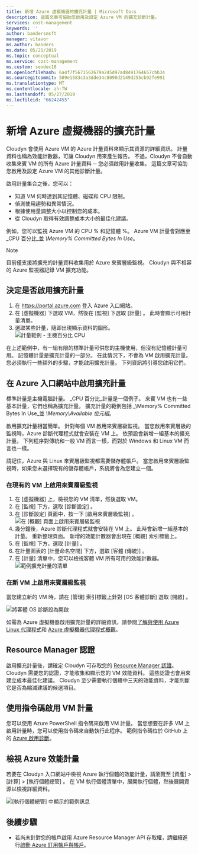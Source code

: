```yaml
---
title: 新增 Azure 虛擬機器的擴充計量 | Microsoft Docs
description: 這篇文章可協助您啟用及設定 Azure VM 的擴充診斷計量。
services: cost-management
keywords: ''
author: bandersmsft
manager: vitavor
ms.author: banders
ms.date: 05/21/2019
ms.topic: conceptual
ms.service: cost-management
ms.custom: seodec18
ms.openlocfilehash: 6a4f7f5671562679a245d97ad8491764657cbb34
ms.sourcegitcommit: 509e1583c3a3dde34c8090d2149d255cb92fe991
ms.translationtype: MT
ms.contentlocale: zh-TW
ms.lasthandoff: 05/27/2019
ms.locfileid: "66242455"
---
```

# <a name="add-extended-metrics-for-azure-virtual-machines"></a>新增 Azure 虛擬機器的擴充計量

Cloudyn 會使用 Azure VM 的 Azure 計量資料來顯示其資源的詳細資訊。 計量資料也稱為效能計數器，可讓 Cloudyn 用來產生報告。 不過，Cloudyn 不會自動收集來賓 VM 的所有 Azure 計量資料 ─ 您必須啟用計量收集。 這篇文章可協助您啟用及設定 Azure VM 的其他診斷計量。

啟用計量集合之後，您可以：

- 知道 VM 何時達到其記憶體、磁碟和 CPU 限制。
- 偵測使用趨勢和異常情況。
- 根據使用量調整大小以控制您的成本。
- 從 Cloudyn 取得有效調整成本大小的最佳化建議。

例如，您可以監視 Azure VM 的 CPU % 和記憶體 %。 Azure VM 計量會對應至_CPU 百分比_並 _\Memory\% Committed Bytes In Use_。

> [!NOTE]
> 目前僅支援將擴充的計量資料收集用於 Azure 來賓層級監視。 Cloudyn 與不相容的 Azure 監視器記錄 VM 擴充功能。

## <a name="determine-whether-extended-metrics-are-enabled"></a>決定是否啟用擴充計量

1. 在 https://portal.azure.com 登入 Azure 入口網站。
2. 在 [虛擬機器]  下選取 VM，然後在 [監視]  下選取 [計量]  。 此時會顯示可用計量清單。
3. 選取某些計量，隨即出現顯示資料的圖形。  
    ![計量範例 - 主機百分比 CPU](./media/azure-vm-extended-metrics/metric01.png)

在上述範例中，有一組有限的標準計量可供您的主機使用，但沒有記憶體計量可用。 記憶體計量是擴充計量的一部分。 在此情況下，不會為 VM 啟用擴充計量。 您必須執行一些額外的步驟，才能啟用擴充計量。 下列資訊將引導您啟用它們。

## <a name="enable-extended-metrics-in-the-azure-portal"></a>在 Azure 入口網站中啟用擴充計量

標準計量是主機電腦計量。 _CPU 百分比_計量是一個例子。 來賓 VM 也有一些基本計量，它們也稱為擴充計量。 擴充計量的範例包括 _\Memory\% Committed Bytes In Use_並 _\Memory\Available 位元組_。

啟用擴充計量相當簡單。 針對每個 VM 啟用來賓層級監視。 當您啟用來賓層級的監視時，Azure 診斷代理程式就會安裝在 VM 上。 依預設會新增一組基本的擴充計量。 下列程序對傳統和一般 VM 而言一樣，而對於 Windows 和 Linux VM 而言也一樣。

請記住，Azure 與 Linux 來賓層級監視都需要儲存體帳戶。 當您啟用來賓層級監視時，如果您未選擇現有的儲存體帳戶，系統將會為您建立一個。

### <a name="enable-guest-level-monitoring-on-existing-vms"></a>在現有的 VM 上啟用來賓層級監視

1. 在 [虛擬機器]  上，檢視您的 VM 清單，然後選取 VM。
2. 在 [監視]  下方，選取 [診斷設定]  。
3. 在 [診斷設定] 頁面中，按一下 [啟用來賓層級監視]  。  
    ![在 [概觀] 頁面上啟用來賓層級監視](./media/azure-vm-extended-metrics/enable-guest-monitoring.png)
4. 幾分鐘後，Azure 診斷代理程式就會安裝在 VM 上。 此時會新增一組基本的計量。 重新整理頁面。 新增的效能計數器會出現在 [概觀] 索引標籤上。
5. 在 [監視] 下方，選取 [計量]  。
6. 在計量圖表的 [計量命名空間]  下方，選取 [客體 (傳統)]  。
7. 在 [計量] 清單中，您可以檢視客體 VM 所有可用的效能計數器。  
    ![範例擴充計量的清單](./media/azure-vm-extended-metrics/extended-metrics.png)

### <a name="enable-guest-level-monitoring-on-new-vms"></a>在新 VM 上啟用來賓層級監視

當您建立新的 VM 時，請在 [管理] 索引標籤上針對 [OS 客體診斷]  選取 [開啟]  。

![將客體 OS 診斷設為開啟](./media/azure-vm-extended-metrics/new-enable-diag.png)

如需為 Azure 虛擬機器啟用擴充計量的詳細資訊，請參閱[了解與使用 Azure Linux 代理程式](../virtual-machines/extensions/agent-linux.md)和 [Azure 虛擬機器代理程式概觀](../virtual-machines/extensions/agent-windows.md)。

## <a name="resource-manager-credentials"></a>Resource Manager 認證

啟用擴充計量後，請確定 Cloudyn 可存取您的 [Resource Manager 認證](activate-subs-accounts.md)。 Cloudyn 需要您的認證，才能收集和顯示您的 VM 效能資料。 這些認證也會用來建立成本最佳化建議。 Cloudyn 至少需要執行個體中三天的效能資料，才能判斷它是否為縮減建議的候選項目。

## <a name="enable-vm-metrics-with-a-script"></a>使用指令碼啟用 VM 計量

您可以使用 Azure PowerShell 指令碼來啟用 VM 計量。 當您想要在許多 VM 上啟用計量時，您可以使用指令碼來自動執行此程序。 範例指令碼位於 GitHub 上的 [Azure 啟用診斷](https://github.com/Cloudyn/azure-enable-diagnostics)。

## <a name="view-azure-performance-metrics"></a>檢視 Azure 效能計量

若要在 Cloudyn 入口網站中檢視 Azure 執行個體的效能計量，請瀏覽至 [資產]   > [計算]   > [執行個體總管]  。 在 VM 執行個體清單中，展開執行個體，然後展開資源以檢視詳細資料。

![[執行個體總管] 中顯示的範例訊息](./media/azure-vm-extended-metrics/instance-explorer.png)

## <a name="next-steps"></a>後續步驟

- 若尚未針對您的帳戶啟用 Azure Resource Manager API 存取權，請繼續進行[啟動 Azure 訂用帳戶與帳戶](activate-subs-accounts.md)。
